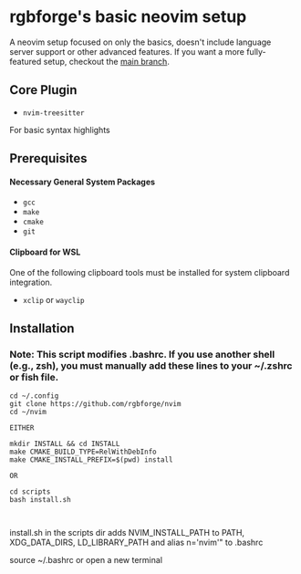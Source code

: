 # rgbforge's basic neovim setup

A neovim setup focused on only the basics, doesn't include language server support or other advanced features. If you want a more fully-featured setup, checkout the [main branch](https://github.com/rgbforge/nvim/).


## Core Plugin

* `nvim-treesitter`

For basic syntax highlights

## Prerequisites

#### Necessary General System Packages

* `gcc`
* `make`
* `cmake`
* `git`

#### Clipboard for WSL
One of the following clipboard tools must be installed for system clipboard integration.

* `xclip` or `wayclip` 


## Installation

### Note: This script modifies .bashrc. If you use another shell (e.g., zsh), you must manually add these lines to your ~/.zshrc or fish file.

```
cd ~/.config
git clone https://github.com/rgbforge/nvim
cd ~/nvim

EITHER

mkdir INSTALL && cd INSTALL
make CMAKE_BUILD_TYPE=RelWithDebInfo
make CMAKE_INSTALL_PREFIX=$(pwd) install

OR

cd scripts
bash install.sh



```





install.sh in the scripts dir adds NVIM_INSTALL_PATH to PATH, XDG_DATA_DIRS, LD_LIBRARY_PATH
and alias n='nvim'" to .bashrc

source ~/.bashrc or open a new terminal



